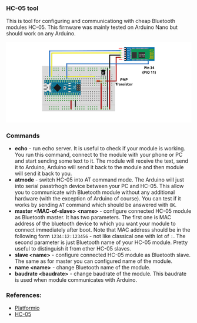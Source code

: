 ### HC-05 tool

This is tool for configuring and communicationg with cheap Bluetooth modules
HC-05. This firmware was mainly tested on Arduino Nano but should work on any
Arduino.

![Schematics](./schematics.png)

### Commands

* **echo** - run echo server. It is useful to check if your module is working.
  You run this command, connect to the module with your phone or PC and start
  sending some text to it. The module will receive the text, send it to Arduino,
  Arduino will send it back to the module and then module will send it back to
  you. 
* **atmode** - switch HC-05 into AT command mode.  The Arduino will just into
  serial passtrhogh device between your PC and HC-05. This allow you to
  communicate with Bluetooth module without any additional hardware (with the
  exception of Arduino of course). You can test if it works by sending `AT`
  command which should be answered with `OK`.
* **master <MAC-of-slave\> <name\>** - configure connected HC-05 module as
  Bluetooth master. It has two parameters. The first one is MAC address of the
  bluetooth device to which you want your module to connect immediately after
  boot. Note that MAC address should be in the following form `1234:12:123456` -
  not like classical one with lot of `:`. The second parameter is just Bluetooth
  name of your HC-05 module. Pretty useful to distinguish it from other HC-05
  slaves.
* **slave <name\>** - configure connected HC-05 module as Bluetooth slave. The
  same as for master you can configured name of the module.
* **name <name\>** - change Bluetooth name of the module. 
* **baudrate <baudrate\>** - change baudrate of the module. This baudrate is
  used when module communicates with Arduino.

### References:

* [Platformio](https://platformio.org/)
* [HC-05](https://www.aliexpress.com/wholesale?catId=0&SearchText=HC-05+Bluetooth)
